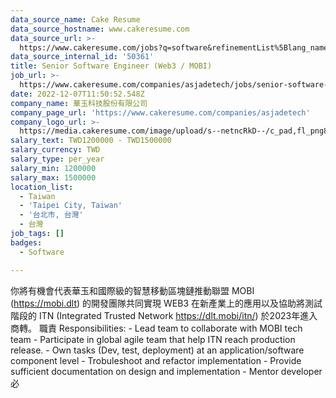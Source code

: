 ```yaml
---
data_source_name: Cake Resume
data_source_hostname: www.cakeresume.com
data_source_url: >-
  https://www.cakeresume.com/jobs?q=software&refinementList%5Blang_name%5D%5B0%5D=English&refinementList%5Bsalary_type%5D=per_year&range%5Bsalary_range%5D%5Bmin%5D=1000000&page=2
data_source_internal_id: '50361'
title: Senior Software Engineer (Web3 / MOBI)
job_url: >-
  https://www.cakeresume.com/companies/asjadetech/jobs/senior-software-engineer-web3-mobi
date: 2022-12-07T11:50:52.548Z
company_name: 華玉科技股份有限公司
company_page_url: 'https://www.cakeresume.com/companies/asjadetech'
company_logo_url: >-
  https://media.cakeresume.com/image/upload/s--netncRkD--/c_pad,fl_png8,h_200,w_200/v1639662151/fr3pbfmwsog7lzoj1kgp.png
salary_text: TWD1200000 - TWD1500000
salary_currency: TWD
salary_type: per_year
salary_min: 1200000
salary_max: 1500000
location_list:
  - Taiwan
  - 'Taipei City, Taiwan'
  - '台北市, 台灣'
  - 台灣
job_tags: []
badges:
  - Software

---
```


你將有機會代表華玉和國際級的智慧移動區塊鏈推動聯盟 MOBI (https://mobi.dlt) 的開發團隊共同實現 WEB3 在新產業上的應用以及協助將測試階段的 ITN (Integrated Trusted Network https://dlt.mobi/itn/) 於2023年進入商轉。 職責 Responsibilities: - Lead team to collaborate with MOBI tech team - Participate in global agile team that help ITN reach production release. - Own tasks (Dev, test, deployment) at an application/software component level - Trobuleshoot and refactor implementation - Provide sufficient documentation on design and implementation - Mentor developer 必